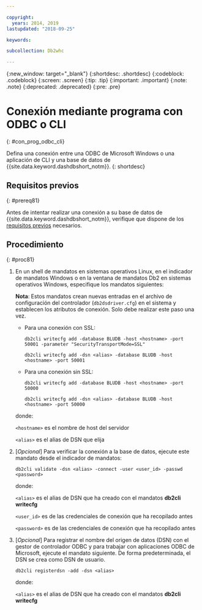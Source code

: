 ```yaml
---

copyright:
  years: 2014, 2019
lastupdated: "2018-09-25"

keywords:

subcollection: Db2whc

---
```


<!-- Attribute definitions --> 
{:new_window: target="_blank"}
{:shortdesc: .shortdesc}
{:codeblock: .codeblock}
{:screen: .screen}
{:tip: .tip}
{:important: .important}
{:note: .note}
{:deprecated: .deprecated}
{:pre: .pre}

# Conexión mediante programa con ODBC o CLI
{: #con_prog_odbc_cli}

Defina una conexión entre una ODBC de Microsoft Windows o una aplicación de CLI y una base de datos de {{site.data.keyword.dashdbshort_notm}}.
{: shortdesc}

## Requisitos previos
{: #prereq81}

Antes de intentar realizar una conexión a su base de datos de {{site.data.keyword.dashdbshort_notm}}, verifique que dispone de los [requisitos previos](/docs/services/Db2whc/connecting/connecting.html#prereqs) necesarios.

<!-- Before you can connect to your database, you must perform the following steps:

- [Verify prerequisites](prereqs.html), including installing driver packages, configuring your local environment, and downloading SSL certificates (if needed)
- Collect [connection information](credentials.html), including database details such as host name and port numbers, and connection credentials such as user ID and password -->

## Procedimiento
{: #proc81}

1. En un shell de mandatos en sistemas operativos Linux, en el indicador de mandatos Windows o en la ventana de mandatos Db2 en sistemas operativos Windows, especifique los mandatos siguientes:

   **Nota**: Estos mandatos crean nuevas entradas en el archivo de configuración del controlador (`db2dsdriver.cfg`) en el sistema y establecen los atributos de conexión. Solo debe realizar este paso una vez.
   
   - Para una conexión con SSL:

     `db2cli writecfg add -database BLUDB -host <hostname> -port 50001 -parameter "SecurityTransportMode=SSL"`

     `db2cli writecfg add -dsn <alias> -database BLUDB -host <hostname> -port 50001`

   - Para una conexión sin SSL:

     `db2cli writecfg add -database BLUDB -host <hostname> -port 50000`

     `db2cli writecfg add -dsn <alias> -database BLUDB -host <hostname> -port 50000`

   donde:

   `<hostname>` es el nombre de host del servidor

   `<alias>` es el alias de DSN que elija
    
2. [*Opcional*] Para verificar la conexión a la base de datos, ejecute este mandato desde el indicador de mandatos:

   `db2cli validate -dsn <alias> -connect -user <user_id> -passwd <password>`

   donde:

   `<alias>` es el alias de DSN que ha creado con el mandatos **db2cli writecfg**

   `<user_id>` es de las credenciales de conexión que ha recopilado antes

   `<password>` es de las credenciales de conexión que ha recopilado antes

3. [*Opcional*] Para registrar el nombre del origen de datos (DSN) con el gestor de controlador ODBC y para trabajar con aplicaciones ODBC de Microsoft, ejecute el mandato siguiente. De forma predeterminada, el DSN se crea como DSN de usuario.

   `db2cli registerdsn -add -dsn <alias>`

   donde:
        
   `<alias>` es el alias de DSN que ha creado con el mandatos **db2cli writecfg**



